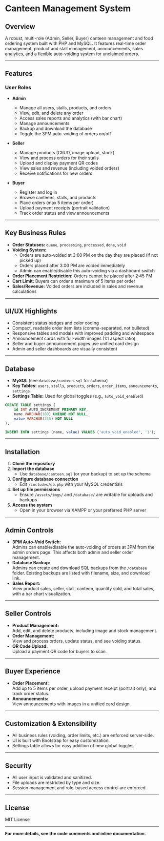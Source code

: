 # Canteen Management System

## Overview

A robust, multi-role (Admin, Seller, Buyer) canteen management and food ordering system built with PHP and MySQL. It features real-time order management, product and stall management, announcements, sales analytics, and a flexible auto-voiding system for unclaimed orders.

---

## Features

### User Roles

- **Admin**
  - Manage all users, stalls, products, and orders
  - View, edit, and delete any order
  - Access sales reports and analytics (with bar chart)
  - Manage announcements
  - Backup and download the database
  - Toggle the 3PM auto-voiding of orders on/off

- **Seller**
  - Manage products (CRUD, image upload, stock)
  - View and process orders for their stalls
  - Upload and display payment QR codes
  - View sales and revenue (including voided orders)
  - Receive notifications for new orders

- **Buyer**
  - Register and log in
  - Browse canteens, stalls, and products
  - Place orders (max 5 items per order)
  - Upload payment receipts (portrait validation)
  - Track order status and view announcements

---

## Key Business Rules

- **Order Statuses:** `queue`, `processing`, `processed`, `done`, `void`
- **Voiding System:**
  - Orders are auto-voided at 3:00 PM on the day they are placed (if not picked up)
  - Orders placed after 3:00 PM are voided immediately
  - Admin can enable/disable this auto-voiding via a dashboard switch
- **Order Placement Restriction:** Orders cannot be placed after 2:45 PM
- **Cart Limit:** Buyers can order a maximum of 5 items per order
- **Sales/Revenue:** Voided orders are included in sales and revenue calculations

---

## UI/UX Highlights

- Consistent status badges and color coding
- Compact, readable order item lists (comma-separated, not bulleted)
- Responsive tables and modals with improved padding and whitespace
- Announcement cards with full-width images (1:1 aspect ratio)
- Seller and buyer announcement pages use unified card design
- Admin and seller dashboards are visually consistent

---

## Database

- **MySQL** (see `database/canteen.sql` for schema)
- **Key Tables:** `users`, `stalls`, `products`, `orders`, `order_items`, `announcements`, `settings`
- **Settings Table:** Used for global toggles (e.g., `auto_void_enabled`)

```sql
CREATE TABLE settings (
    id INT AUTO_INCREMENT PRIMARY KEY,
    name VARCHAR(100) UNIQUE NOT NULL,
    value VARCHAR(255) NOT NULL
);

INSERT INTO settings (name, value) VALUES ('auto_void_enabled', '1');
```

---

## Installation

1. **Clone the repository**
2. **Import the database**
   - Use `database/canteen.sql` (or your backup) to set up the schema
3. **Configure database connection**
   - Edit `/includes/db.php` with your MySQL credentials
4. **Set up file permissions**
   - Ensure `/assets/imgs/` and `/database/` are writable for uploads and backups
5. **Access the system**
   - Open in your browser via XAMPP or your preferred PHP server

---

## Admin Controls

- **3PM Auto-Void Switch:**  
  Admins can enable/disable the auto-voiding of orders at 3PM from the admin orders page. This affects both admin and seller order management.
- **Database Backup:**  
  Admins can create and download SQL backups from the `/database` folder. Existing backups are listed with filename, size, and download link.
- **Sales Report:**  
  View product sales, seller, stall, canteen, quantity sold, and total sales, with a bar chart visualization.

---

## Seller Controls

- **Product Management:**  
  Add, edit, and delete products, including image and stock management.
- **Order Management:**  
  View and process orders, update status, and see voiding status.
- **QR Code Upload:**  
  Upload a payment QR code for buyers to scan.

---

## Buyer Experience

- **Order Placement:**  
  Add up to 5 items per order, upload payment receipt (portrait only), and track order status.
- **Announcements:**  
  View announcements with images in a unified card design.

---

## Customization & Extensibility

- All business rules (voiding, order limits, etc.) are enforced server-side.
- UI is built with Bootstrap for easy customization.
- Settings table allows for easy addition of new global toggles.

---

## Security

- All user input is validated and sanitized.
- File uploads are restricted by type and size.
- Session management and role-based access control are enforced.

---

## License

MIT License

---

**For more details, see the code comments and inline documentation.** 